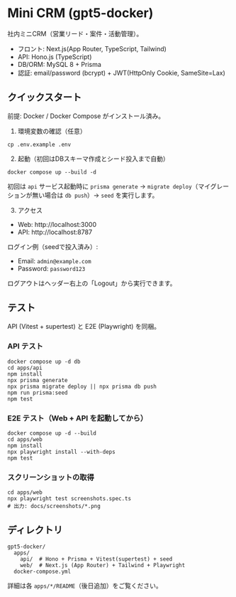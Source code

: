 # Mini CRM (gpt5-docker)

社内ミニCRM（営業リード・案件・活動管理）。
- フロント: Next.js(App Router, TypeScript, Tailwind)
- API: Hono.js (TypeScript)
- DB/ORM: MySQL 8 + Prisma
- 認証: email/password (bcrypt) + JWT(HttpOnly Cookie, SameSite=Lax)

## クイックスタート

前提: Docker / Docker Compose がインストール済み。

1) 環境変数の確認（任意）

```
cp .env.example .env
```

2) 起動（初回はDBスキーマ作成とシード投入まで自動）

```
docker compose up --build -d
```

初回は `api` サービス起動時に `prisma generate` → `migrate deploy`（マイグレーションが無い場合は `db push`）→ `seed` を実行します。

3) アクセス

- Web: http://localhost:3000
- API: http://localhost:8787

ログイン例（seedで投入済み）:
- Email: `admin@example.com`
- Password: `password123`

ログアウトはヘッダー右上の「Logout」から実行できます。

## テスト

API (Vitest + supertest) と E2E (Playwright) を同梱。

### API テスト

```
docker compose up -d db
cd apps/api
npm install
npx prisma generate
npx prisma migrate deploy || npx prisma db push
npm run prisma:seed
npm test
```

### E2E テスト（Web + API を起動してから）

```
docker compose up -d --build
cd apps/web
npm install
npx playwright install --with-deps
npm test
```

### スクリーンショットの取得

```
cd apps/web
npx playwright test screenshots.spec.ts
# 出力: docs/screenshots/*.png
```

## ディレクトリ

```
gpt5-docker/
  apps/
    api/  # Hono + Prisma + Vitest(supertest) + seed
    web/  # Next.js (App Router) + Tailwind + Playwright
  docker-compose.yml
```

詳細は各 `apps/*/README`（後日追加）をご覧ください。
